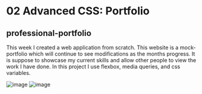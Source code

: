 # 02 Advanced CSS: Portfolio

## professional-portfolio
This week I created a web application from scratch. This website is a mock-portfolio which will continue to see modifications as the months progress. It is suppose to showcase my current skills and allow other people to view the work I have done. In this project I use flexbox, media queries, and css variables. 

![image](https://user-images.githubusercontent.com/89957990/147056008-86ae56e7-907e-499f-a14f-42ef56edf1df.png)
![image](https://user-images.githubusercontent.com/89957990/147056055-23470975-deca-4f3b-9585-4fcf9cee5e3a.png)



